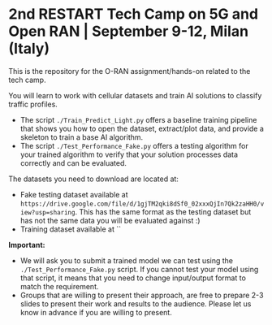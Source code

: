 # 2nd RESTART Tech Camp on 5G and Open RAN | September 9-12, Milan (Italy)

This is the repository for the O-RAN assignment/hands-on related to the tech camp.

You will learn to work with cellular datasets and train AI solutions to classify traffic profiles.

- The script `./Train_Predict_Light.py` offers a baseline training pipeline that shows you how to open the dataset, extract/plot data, and provide a skeleton to train a base AI algorithm.
- The script `./Test_Performance_Fake.py` offers a testing algorithm for your trained algorithm to verify that your solution processes data correctly and can be evaluated.

The datasets you need to download are located at:
- Fake testing dataset available at `https://drive.google.com/file/d/1gjTM2qki8dSf0_02xxxQjIn7Qk2zaHH0/view?usp=sharing`. This has the same format as the testing dataset but has not the same data you will be evaluated against :)
- Training dataset available at ``

**Important:** 
- We will ask you to submit a trained model we can test using the `./Test_Performance_Fake.py` script. If you cannot test your model using that script, it means that you need to change input/output format to match the requirement.
- Groups that are willing to present their approach, are free to prepare 2-3 slides to present their work and results to the audience. Please let us know in advance if you are willing to present.